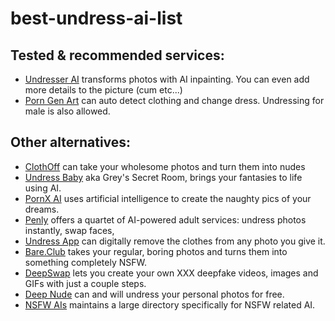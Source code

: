 # best-undress-ai-list

## Tested & recommended services:

* [Undresser AI](https://undresser.ai) transforms photos with AI inpainting. You can even add more details to the picture (cum etc...)
* [Porn Gen Art](https://porngen.art) can auto detect clothing and change dress. Undressing for male is also allowed.

## Other alternatives:
* [ClothOff](https://ClothOff.io) can take your wholesome photos and turn them into nudes 
* [Undress Baby](https://UndressBaby.com) aka Grey's Secret Room, brings your fantasies to life using AI.
* [PornX AI](https://PornX.ai) uses artificial intelligence to create the naughty pics of your dreams.
* [Penly](https://Penly.ai) offers a quartet of AI-powered adult services: undress photos instantly, swap faces,
* [Undress App](https://Undress.app) can digitally remove the clothes from any photo you give it.
* [Bare.Club](https://Bare.Club) takes your regular, boring photos and turns them into something completely NSFW.
* [DeepSwap](https://DeepSwap.ai) lets you create your own XXX deepfake videos, images and GIFs with just a couple steps.
* [Deep Nude](https://Deep-Nude.ai) can and will undress your personal photos for free. 
* [NSFW AIs](https://nsfwais.io) maintains a large directory specifically for NSFW related AI.
